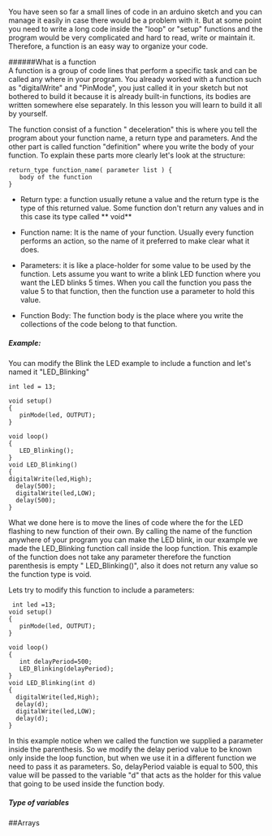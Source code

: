 You have seen so far a small lines of code in an arduino sketch and you can manage it easily in case there would be a problem with it. But at some point you need to write a long code inside the "loop" or "setup" functions and the program would be very complicated and hard to read, write or maintain it. Therefore, a function is an easy way to organize your code. 

######What is a function  
A function is a group of code lines that perform a specific task and can be called any where in your program. You already worked with a function such as "digitalWrite" and "PinMode", you just called it in your sketch but not bothered to build it because it is already built-in functions, its bodies are written somewhere else separately. In this lesson you will learn to build it all by yourself. 

The function consist of a function " deceleration" this is where you tell the program about your function name, a return type and parameters. 
And the other part is called function "definition" where you write the body of your function.
To explain these parts more clearly let's look at the structure:

```
return_type function_name( parameter list ) {
   body of the function
}
```
* Return type: a function usually retune a value and the return type is the type of this returned value. Some function don't return any values and in this case its type called ** void**  
* Function name: It is the name of your function. Usually every function performs an action, so the name of it preferred to make clear what it does. 
* Parameters: it is like a place-holder for some value to be used by the function. Lets assume you want to write a blink LED function where you want the LED blinks 5 times. When you call the function you pass the value 5 to that function, then the function use a parameter to hold this value.

* Function Body: The function body is the place where you write the collections of the code belong to that function.
##### Example: 
You can modify the Blink the LED example to include a function and let's named it "LED_Blinking"

```
int led = 13;

void setup()
{
   pinMode(led, OUTPUT);
}

void loop()
{
   LED_Blinking();
}
void LED_Blinking()
{
digitalWrite(led,High);
  delay(500);
  digitalWrite(led,LOW);
  delay(500);
}
```
What we done here is to move the lines of code where the for the LED flashing to new function of their own. By calling the name of the function anywhere of your program you can make the LED blink, in our example we made the LED_Blinking function call inside the loop function. This example of the function does not take any parameter therefore the function parenthesis is empty " LED_Blinking()", also it does not return any value so the function type is void. 

Lets try to modify this function to include a parameters: 

```
 int led =13;
void setup()
{
   pinMode(led, OUTPUT);
}

void loop()
{
   int delayPeriod=500;
   LED_Blinking(delayPeriod);
}
void LED_Blinking(int d)
{
  digitalWrite(led,High);
  delay(d);
  digitalWrite(led,LOW);
  delay(d);
}
```
In this example notice when we called the function we supplied a parameter inside the parenthesis. So we modify the delay period value to be known only inside the loop function, but when we use it in a different function we need to pass it as parameters. So, delayPeriod vaiable is equal to 500, this value will be passed to the variable "d" that acts as the holder for this value that going to be used inside the function body.

##### Type of variables

##Arrays
